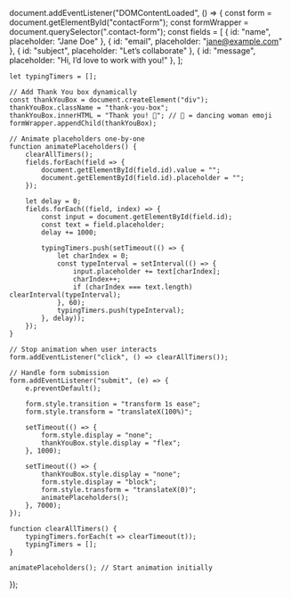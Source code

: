 document.addEventListener("DOMContentLoaded", () => {
    const form = document.getElementById("contactForm");
    const formWrapper = document.querySelector(".contact-form");
    const fields = [
        { id: "name", placeholder: "Jane Doe" },
        { id: "email", placeholder: "jane@example.com" },
        { id: "subject", placeholder: "Let’s collaborate" },
        { id: "message", placeholder: "Hi, I’d love to work with you!" },
    ];

    let typingTimers = [];

    // Add Thank You box dynamically
    const thankYouBox = document.createElement("div");
    thankYouBox.className = "thank-you-box";
    thankYouBox.innerHTML = "Thank you! 💃"; // 💃 = dancing woman emoji
    formWrapper.appendChild(thankYouBox);

    // Animate placeholders one-by-one
    function animatePlaceholders() {
        clearAllTimers();
        fields.forEach(field => {
            document.getElementById(field.id).value = "";
            document.getElementById(field.id).placeholder = "";
        });

        let delay = 0;
        fields.forEach((field, index) => {
            const input = document.getElementById(field.id);
            const text = field.placeholder;
            delay += 1000;

            typingTimers.push(setTimeout(() => {
                let charIndex = 0;
                const typeInterval = setInterval(() => {
                    input.placeholder += text[charIndex];
                    charIndex++;
                    if (charIndex === text.length) clearInterval(typeInterval);
                }, 60);
                typingTimers.push(typeInterval);
            }, delay));
        });
    }

    // Stop animation when user interacts
    form.addEventListener("click", () => clearAllTimers());

    // Handle form submission
    form.addEventListener("submit", (e) => {
        e.preventDefault();

        form.style.transition = "transform 1s ease";
        form.style.transform = "translateX(100%)";

        setTimeout(() => {
            form.style.display = "none";
            thankYouBox.style.display = "flex";
        }, 1000);

        setTimeout(() => {
            thankYouBox.style.display = "none";
            form.style.display = "block";
            form.style.transform = "translateX(0)";
            animatePlaceholders();
        }, 7000);
    });

    function clearAllTimers() {
        typingTimers.forEach(t => clearTimeout(t));
        typingTimers = [];
    }

    animatePlaceholders(); // Start animation initially
});











